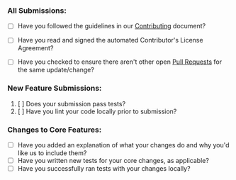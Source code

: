 ### All Submissions:

* [ ] Have you followed the guidelines in our [Contributing](../../paypayopa-sdk-php/blob/master/contributing.md) document?
* [ ] Have you read and signed the automated Contributor's License Agreement?
* [ ] Have you checked to ensure there aren't other open [Pull Requests](../../paypayopa-sdk-php/pulls) for the same update/change?


### New Feature Submissions:

1. [ ] Does your submission pass tests?
2. [ ] Have you lint your code locally prior to submission?

### Changes to Core Features:

* [ ] Have you added an explanation of what your changes do and why you'd like us to include them?
* [ ] Have you written new tests for your core changes, as applicable?
* [ ] Have you successfully ran tests with your changes locally?
